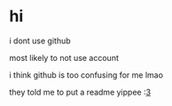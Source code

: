 # hi
i dont use github

most likely to not use account

i think github is too confusing for me lmao

they told me to put a readme yippee :[3](https://yyyyyyy.link)
